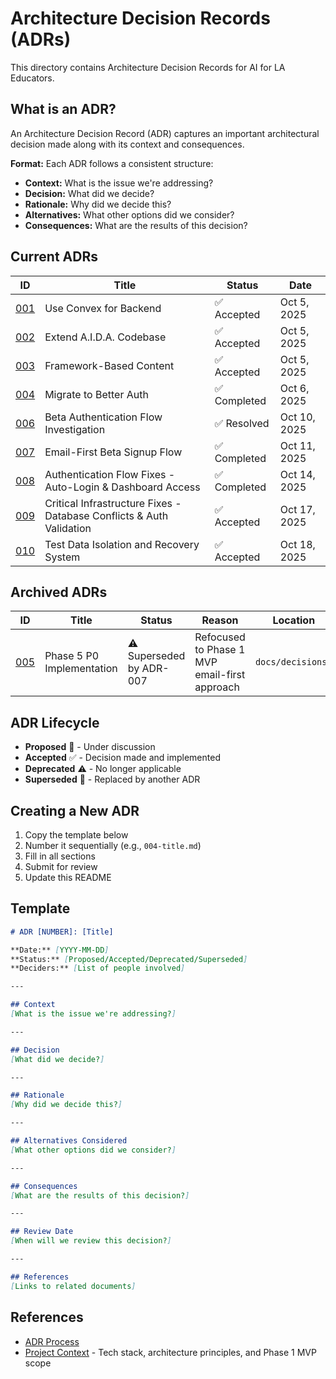 # Architecture Decision Records (ADRs)

This directory contains Architecture Decision Records for AI for LA Educators.

## What is an ADR?

An Architecture Decision Record (ADR) captures an important architectural decision made along with its context and consequences.

**Format:** Each ADR follows a consistent structure:
- **Context:** What is the issue we're addressing?
- **Decision:** What did we decide?
- **Rationale:** Why did we decide this?
- **Alternatives:** What other options did we consider?
- **Consequences:** What are the results of this decision?

## Current ADRs

| ID | Title | Status | Date |
|----|-------|--------|------|
| [001](001-use-convex-backend.md) | Use Convex for Backend | ✅ Accepted | Oct 5, 2025 |
| [002](002-extend-aida-codebase.md) | Extend A.I.D.A. Codebase | ✅ Accepted | Oct 5, 2025 |
| [003](003-framework-based-content.md) | Framework-Based Content | ✅ Accepted | Oct 5, 2025 |
| [004](004-migrate-to-better-auth.md) | Migrate to Better Auth | ✅ Completed | Oct 6, 2025 |
| [006](006-beta-auth-investigation.md) | Beta Authentication Flow Investigation | ✅ Resolved | Oct 10, 2025 |
| [007](007-email-first-beta-flow.md) | Email-First Beta Signup Flow | ✅ Completed | Oct 11, 2025 |
| [008](008-authentication-flow-fixes.md) | Authentication Flow Fixes - Auto-Login & Dashboard Access | ✅ Completed | Oct 14, 2025 |
| [009](009-critical-infrastructure-fixes.md) | Critical Infrastructure Fixes - Database Conflicts & Auth Validation | ✅ Accepted | Oct 17, 2025 |
| [010](010-test-data-isolation-and-recovery.md) | Test Data Isolation and Recovery System | ✅ Accepted | Oct 18, 2025 |

## Archived ADRs

| ID | Title | Status | Reason | Location |
|----|-------|--------|--------|----------|
| [005](005-phase5-p0-implementation.md) | Phase 5 P0 Implementation | ⚠️ Superseded by ADR-007 | Refocused to Phase 1 MVP email-first approach | `docs/decisions/` |

## ADR Lifecycle

- **Proposed** 🔄 - Under discussion
- **Accepted** ✅ - Decision made and implemented
- **Deprecated** ⚠️ - No longer applicable
- **Superseded** 🔁 - Replaced by another ADR

## Creating a New ADR

1. Copy the template below
2. Number it sequentially (e.g., `004-title.md`)
3. Fill in all sections
4. Submit for review
5. Update this README

## Template

```markdown
# ADR [NUMBER]: [Title]

**Date:** [YYYY-MM-DD]  
**Status:** [Proposed/Accepted/Deprecated/Superseded]  
**Deciders:** [List of people involved]

---

## Context
[What is the issue we're addressing?]

---

## Decision
[What did we decide?]

---

## Rationale
[Why did we decide this?]

---

## Alternatives Considered
[What other options did we consider?]

---

## Consequences
[What are the results of this decision?]

---

## Review Date
[When will we review this decision?]

---

## References
[Links to related documents]
```

## References

- [ADR Process](https://adr.github.io/)
- [Project Context](../../.cursorrules) - Tech stack, architecture principles, and Phase 1 MVP scope
